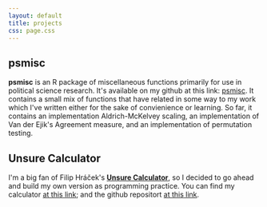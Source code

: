 ```yaml
---
layout: default
title: projects
css: page.css
---
```


## psmisc

**psmisc** is an R package of miscellaneous functions primarily for use in political science research. It's available on my github at this link: [psmisc](https://github.com/philswatton/psmisc). It contains a small mix of functions that have related in some way to my work which I've written either for the sake of convienience or learning. So far, it contains an implementation Aldrich-McKelvey scaling, an implementation of Van der Ejik's Agreement measure, and an implementation of permutation testing.

## Unsure Calculator

I'm a big fan of Filip Hráček's [**Unsure Calculator**](https://filiph.github.io/unsure/), so I decided to go ahead and build my own version as programming practice. You can find my calculator [at this link](https://philswatton.github.io/unsure-calculator/); and the github repositort [at this link](https://github.com/philswatton/unsure-calculator).
